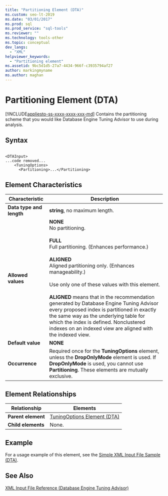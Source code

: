 ```yaml
---
title: "Partitioning Element (DTA)"
ms.custom: seo-lt-2019
ms.date: "03/01/2017"
ms.prod: sql
ms.prod_service: "sql-tools"
ms.reviewer: ""
ms.technology: tools-other
ms.topic: conceptual
dev_langs: 
  - "XML"
helpviewer_keywords: 
  - "Partitioning element"
ms.assetid: 9bc5d1d5-27a7-4434-966f-c3935794af27
author: markingmyname
ms.author: maghan
---
```

# Partitioning Element (DTA)
[!INCLUDE[appliesto-ss-xxxx-xxxx-xxx-md](../../includes/appliesto-ss-xxxx-xxxx-xxx-md.md)]
  Contains the partitioning scheme that you would like Database Engine Tuning Advisor to use during analysis.  
  
## Syntax  
  
```  
  
<DTAInput>  
...code removed...  
    <TuningOptions>  
      <Partitioning>...</Partitioning>  
```  
  
## Element Characteristics  
  
|Characteristic|Description|  
|--------------------|-----------------|  
|**Data type and length**|**string**, no maximum length.|  
|**Allowed values**|**NONE**<br /> No partitioning.<br /><br /> **FULL**<br /> Full partitioning. (Enhances performance.)<br /><br /> **ALIGNED**<br /> Aligned partitioning only. (Enhances manageability.)<br /><br /> Use only one of these values with this element.<br /><br /> **ALIGNED** means that in the recommendation generated by Database Engine Tuning Advisor every proposed index is partitioned in exactly the same way as the underlying table for which the index is defined. Nonclustered indexes on an indexed view are aligned with the indexed view.|  
|**Default value**|**NONE**|  
|**Occurrence**|Required once for the **TuningOptions** element, unless the **DropOnlyMode** element is used. If **DropOnlyMode** is used, you cannot use **Partitioning**. These elements are mutually exclusive.|  
  
## Element Relationships  
  
|Relationship|Elements|  
|------------------|--------------|  
|**Parent element**|[TuningOptions Element &#40;DTA&#41;](../../tools/dta/tuningoptions-element-dta.md)|  
|**Child elements**|None.|  
  
## Example  
 For a usage example of this element, see the [Simple XML Input File Sample &#40;DTA&#41;](../../tools/dta/simple-xml-input-file-sample-dta.md).  
  
## See Also  
 [XML Input File Reference &#40;Database Engine Tuning Advisor&#41;](../../tools/dta/xml-input-file-reference-database-engine-tuning-advisor.md)  
  
  
